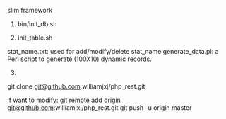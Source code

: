slim framework


1. bin/init_db.sh

2. init_table.sh


stat_name.txt:  used for add/modify/delete stat_name
generate_data.pl: a Perl script to generate (100X10) dynamic records.


3.
git clone git@github.com:williamjxj/php_rest.git

if want to modify:
git remote add origin git@github.com:williamjxj/php_rest.git
git push -u origin master
